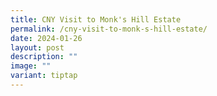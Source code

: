 ```yaml
---
title: CNY Visit to Monk's Hill Estate
permalink: /cny-visit-to-monk-s-hill-estate/
date: 2024-01-26
layout: post
description: ""
image: ""
variant: tiptap
---
```

